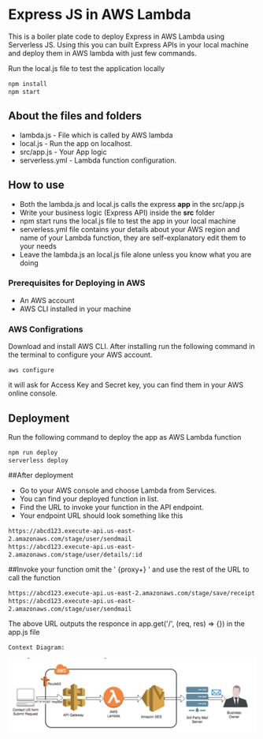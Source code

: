# Express JS  in AWS Lambda
This is a boiler plate code to deploy Express in AWS Lambda using Serverless JS. Using this you can built Express APIs in your local machine and deploy them in AWS lambda with just few commands.

Run the local.js file to test the application locally
```
npm install
npm start
```
## About the files and folders 
 * lambda.js - File which is called by AWS lambda
 * local.js - Run the app on localhost.
 * src/app.js - Your App logic
 * serverless.yml - Lambda function configuration.
## How to use
* Both the lambda.js and local.js calls the express **app** in the src/app.js
* Write your business logic (Express API) inside the **src** folder
* npm start runs the local.js file to test the app in your local machine
* serverless.yml file contains your details about your AWS region and name of your Lambda function, they are self-explanatory edit them to your needs
 * Leave the lambda.js an local.js file alone unless you know what you are doing

### Prerequisites for Deploying in AWS
* An AWS account 
* AWS CLI installed in your machine
### AWS Configrations
Download and install AWS CLI. After installing run the following command in the terminal to configure your AWS account.
```
aws configure
```
it will ask for Access Key and Secret key, you can find them in your AWS online console.
 
## Deployment
Run the following command to deploy the app as AWS Lambda function
```
npm run deploy
serverless deploy
```
##After deployment
* Go to your AWS console and choose Lambda from Services.
* You can find your deployed function in list.
* Find the URL to invoke your function in the API endpoint.
* Your endpoint URL should look something like this
```
https://abcd123.execute-api.us-east-2.amazonaws.com/stage/user/sendmail
https://abcd123.execute-api.us-east-2.amazonaws.com/stage/user/details/:id

``` 
##Invoke your function
omit the ' {proxy+} ' and use the rest of the URL to call the function
```
https://abcd123.execute-api.us-east-2.amazonaws.com/stage/save/receipt
https://abcd123.execute-api.us-east-2.amazonaws.com/stage/user/sendmail
``` 
The above URL outputs the responce in app.get('/', (req, res) => {}) in the app.js file
```
Context Diagram:
```
![alt text](public/server-context.jpg)
